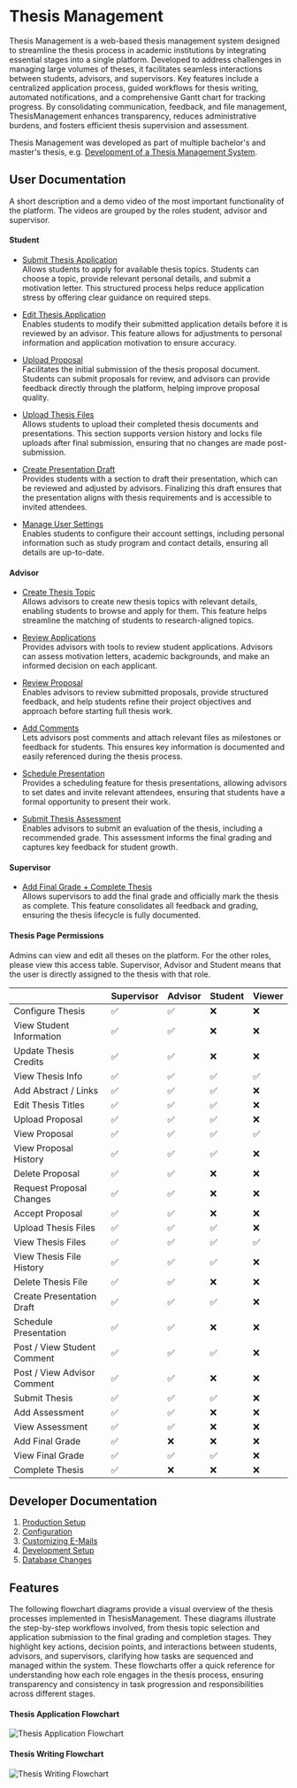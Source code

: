 # Thesis Management

Thesis Management is a web-based thesis management system designed to streamline the thesis process in academic institutions by integrating essential stages into a single platform. 
Developed to address challenges in managing large volumes of theses, it facilitates seamless interactions between students, advisors, and supervisors. 
Key features include a centralized application process, guided workflows for thesis writing, automated notifications, and a comprehensive Gantt chart for tracking progress. 
By consolidating communication, feedback, and file management, ThesisManagement enhances transparency, reduces administrative burdens, and fosters efficient thesis supervision and assessment.

Thesis Management was developed as part of multiple bachelor's and master's thesis, e.g. [Development of a Thesis Management System](docs/files/ba-thesis-fabian-emilius.pdf).

## User Documentation

A short description and a demo video of the most important functionality of the platform.
The videos are grouped by the roles student, advisor and supervisor.

#### Student

- [Submit Thesis Application](https://live.rbg.tum.de/w/artemisintro/53606)  
  Allows students to apply for available thesis topics. Students can choose a topic, provide relevant personal details, and submit a motivation letter. This structured process helps reduce application stress by offering clear guidance on required steps.

- [Edit Thesis Application](https://live.rbg.tum.de/w/artemisintro/53607)  
  Enables students to modify their submitted application details before it is reviewed by an advisor. This feature allows for adjustments to personal information and application motivation to ensure accuracy.

- [Upload Proposal](https://live.rbg.tum.de/w/artemisintro/53608)  
  Facilitates the initial submission of the thesis proposal document. Students can submit proposals for review, and advisors can provide feedback directly through the platform, helping improve proposal quality.

- [Upload Thesis Files](https://live.rbg.tum.de/w/artemisintro/53609)  
  Allows students to upload their completed thesis documents and presentations. This section supports version history and locks file uploads after final submission, ensuring that no changes are made post-submission.

- [Create Presentation Draft](https://live.rbg.tum.de/w/artemisintro/53604)  
  Provides students with a section to draft their presentation, which can be reviewed and adjusted by advisors. Finalizing this draft ensures that the presentation aligns with thesis requirements and is accessible to invited attendees.

- [Manage User Settings](https://live.rbg.tum.de/w/artemisintro/53605)  
  Enables students to configure their account settings, including personal information such as study program and contact details, ensuring all details are up-to-date.

#### Advisor

- [Create Thesis Topic](https://live.rbg.tum.de/w/artemisintro/53599)  
  Allows advisors to create new thesis topics with relevant details, enabling students to browse and apply for them. This feature helps streamline the matching of students to research-aligned topics.

- [Review Applications](https://live.rbg.tum.de/w/artemisintro/53601)  
  Provides advisors with tools to review student applications. Advisors can assess motivation letters, academic backgrounds, and make an informed decision on each applicant.

- [Review Proposal](https://live.rbg.tum.de/w/artemisintro/53602)  
  Enables advisors to review submitted proposals, provide structured feedback, and help students refine their project objectives and approach before starting full thesis work.

- [Add Comments](https://live.rbg.tum.de/w/artemisintro/53600)  
  Lets advisors post comments and attach relevant files as milestones or feedback for students. This ensures key information is documented and easily referenced during the thesis process.

- [Schedule Presentation](https://live.rbg.tum.de/w/artemisintro/53603)  
  Provides a scheduling feature for thesis presentations, allowing advisors to set dates and invite relevant attendees, ensuring that students have a formal opportunity to present their work.

- [Submit Thesis Assessment](https://live.rbg.tum.de/w/artemisintro/53598)  
  Enables advisors to submit an evaluation of the thesis, including a recommended grade. This assessment informs the final grading and captures key feedback for student growth.

#### Supervisor

- [Add Final Grade + Complete Thesis](https://live.rbg.tum.de/w/artemisintro/53610)  
  Allows supervisors to add the final grade and officially mark the thesis as complete. This feature consolidates all feedback and grading, ensuring the thesis lifecycle is fully documented.

#### Thesis Page Permissions

Admins can view and edit all theses on the platform. 
For the other roles, please view this access table.
Supervisor, Advisor and Student means that the user is directly assigned to the thesis with that role.

|                             | Supervisor | Advisor | Student | Viewer |
|-----------------------------|------------|---------|---------|--------|
| Configure Thesis            | ✅          | ✅       | ❌       | ❌      |
| View Student Information    | ✅          | ✅       | ❌       | ❌      |
| Update Thesis Credits       | ✅          | ✅       | ❌       | ❌      |
| View Thesis Info            | ✅          | ✅       | ✅       | ✅      |
| Add Abstract / Links        | ✅          | ✅       | ✅       | ❌      |
| Edit Thesis Titles          | ✅          | ✅       | ✅       | ❌      |
| Upload Proposal             | ✅          | ✅       | ✅       | ❌      |
| View Proposal               | ✅          | ✅       | ✅       | ✅      |
| View Proposal History       | ✅          | ✅       | ✅       | ❌      |
| Delete Proposal             | ✅          | ✅       | ❌       | ❌      |
| Request Proposal Changes    | ✅          | ✅       | ❌       | ❌      |
| Accept Proposal             | ✅          | ✅       | ❌       | ❌      |
| Upload Thesis Files         | ✅          | ✅       | ✅       | ❌      |
| View Thesis Files           | ✅          | ✅       | ✅       | ✅      |
| View Thesis File History    | ✅          | ✅       | ✅       | ❌      |
| Delete Thesis File          | ✅          | ✅       | ❌       | ❌      |
| Create Presentation Draft   | ✅          | ✅       | ✅       | ❌      |
| Schedule Presentation       | ✅          | ✅       | ❌       | ❌      |
| Post / View Student Comment | ✅          | ✅       | ✅       | ❌      |
| Post / View Advisor Comment | ✅          | ✅       | ❌       | ❌      |
| Submit Thesis               | ✅          | ✅       | ✅       | ❌      |
| Add Assessment              | ✅          | ✅       | ❌       | ❌      |
| View Assessment             | ✅          | ✅       | ❌       | ❌      |
| Add Final Grade             | ✅          | ❌       | ❌       | ❌      |
| View Final Grade            | ✅          | ✅       | ✅       | ❌      |
| Complete Thesis             | ✅          | ❌       | ❌       | ❌      |

## Developer Documentation

1. [Production Setup](docs/PRODUCTION.md)
2. [Configuration](docs/CONFIGURATION.md)
3. [Customizing E-Mails](docs/MAILS.md)
4. [Development Setup](docs/DEVELOPMENT.md)
5. [Database Changes](docs/DATABASE.md)

## Features

The following flowchart diagrams provide a visual overview of the thesis processes implemented in ThesisManagement. 
These diagrams illustrate the step-by-step workflows involved, from thesis topic selection and application submission to the final grading and completion stages. 
They highlight key actions, decision points, and interactions between students, advisors, and supervisors, clarifying how tasks are sequenced and managed within the system. 
These flowcharts offer a quick reference for understanding how each role engages in the thesis process, ensuring transparency and consistency in task progression and responsibilities across different stages.

#### Thesis Application Flowchart
![Thesis Application Flowchart](docs/files/thesis-application-flowchart.svg)

#### Thesis Writing Flowchart
![Thesis Writing Flowchart](docs/files/thesis-writing-flowchart.svg)
